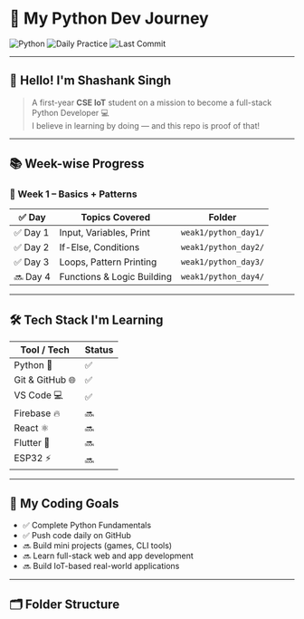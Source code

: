 # 🚀 My Python Dev Journey

![Python](https://img.shields.io/badge/Code-Python-blue?style=flat-square&logo=python)
![Daily Practice](https://img.shields.io/badge/Daily%20Practice-ON-green?style=flat-square)
![Last Commit](https://img.shields.io/github/last-commit/Shashanksingh-01/Dev-journey?style=flat-square)

---

## 👋 Hello! I'm **Shashank Singh**

> A first-year **CSE IoT** student on a mission to become a full-stack Python Developer 💻  
> I believe in learning by doing — and this repo is proof of that!

---

## 📚 Week-wise Progress

### 🔸 Week 1 – Basics + Patterns

| ✅ Day | Topics Covered | Folder |
|-------|----------------|--------|
| ✅ Day 1 | Input, Variables, Print | `weak1/python_day1/` |
| ✅ Day 2 | If-Else, Conditions | `weak1/python_day2/` |
| ✅ Day 3 | Loops, Pattern Printing | `weak1/python_day3/` |
| 🔜 Day 4 | Functions & Logic Building | `weak1/python_day4/` |

---

## 🛠️ Tech Stack I'm Learning

| Tool / Tech     | Status |
|-----------------|--------|
| Python 🐍        | ✅ |
| Git & GitHub 🌐 | ✅ |
| VS Code 💻       | ✅ |
| Firebase 🔥      | 🔜 |
| React ⚛️         | 🔜 |
| Flutter 📱       | 🔜 |
| ESP32 ⚡         | 🔜 |

---

## 🎯 My Coding Goals

- ✅ Complete Python Fundamentals
- ✅ Push code daily on GitHub
- 🔜 Build mini projects (games, CLI tools)
- 🔜 Learn full-stack web and app development
- 🔜 Build IoT-based real-world applications

---

## 🗂️ Folder Structure

